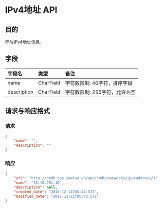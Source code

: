 # IPv4地址 API

## 目的
存放IPv4地址信息。

## 字段
|字段名|类型|备注|
|:-----|:-----|:-----|
|name|CharField|字符数限制: 40字符，排序字段|
|description|CharField|字符数限制: 255字符，允许为空|

## 请求与响应格式

### 请求

```JSON
{
    "name": "",
    "description": ""
}
```

### 响应
```JSON
{
    "url": "http://cmdb.ops.ymatou.cn/api/cmdb/networks/ipv4address/1",
    "name": "10.10.251.10",
    "description": null,
    "created_date": "2015-12-21T05:42:57Z",
    "modified_date": "2015-12-21T05:42:57Z"
}
```

